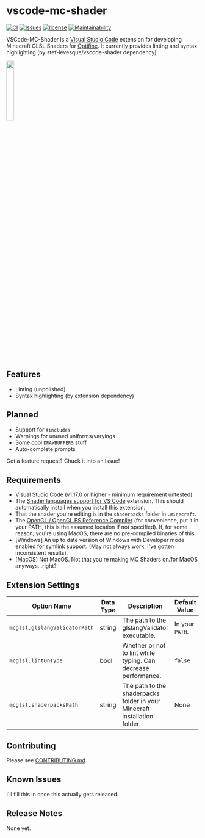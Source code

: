 # vscode-mc-shader

[![CI](https://ci.netsoc.co/api/badges/Strum355/vscode-mc-shader/status.svg?branch=master)](https://ci.netsoc.co/Strum355/vscode-mc-shader)
[![Issues](https://img.shields.io/github/issues-raw/Strum355/vscode-mc-shader.svg)](https://github.com/Strum355/vscode-mc-shader/issues)
[![license](https://img.shields.io/github/license/Strum355/vscode-mc-shader.svg)](https://github.com/Strum355/vscode-mc-shader)
[![Maintainability](https://api.codeclimate.com/v1/badges/c2c813cb0a42a8aad483/maintainability)](https://codeclimate.com/github/Strum355/vscode-mc-shader/maintainability)

VSCode-MC-Shader is a [Visual Studio Code](https://code.visualstudio.com/) extension for developing Minecraft GLSL Shaders for [Optifine](http://optifine.net). It currently provides linting and syntax highlighting (by stef-levesque/vscode-shader dependency).

<img src="https://github.com/Strum355/vscode-mc-shader/raw/master/logo.png" width="20%" height="20%">

## Features

- Linting (unpolished)
- Syntax highlighting (by extension dependency)

## Planned

- Support for `#includes`
- Warnings for unused uniforms/varyings
- Some cool `DRAWBUFFERS` stuff
- Auto-complete prompts

Got a feature request? Chuck it into an Issue!

## Requirements

- Visual Studio Code (v1.17.0 or higher - minimum requirement untested)
- The [Shader languages support for VS Code](https://marketplace.visualstudio.com/items?itemName=slevesque.shader) extension. This should automatically install when you install this extension.
- That the shader you're editing is in the `shaderpacks` folder in `.minecraft`.
- The [OpenGL / OpenGL ES Reference Compiler](https://cvs.khronos.org/svn/repos/ogl/trunk/ecosystem/public/sdk/tools/glslang/Install/) (for convenience, put it in your PATH, this is the assumed location if not specified). If, for some reason, you're using MacOS, there are no pre-compiled binaries of this.
- [Windows] An up to date version of Windows with Developer mode enabled for symlink support. (May not always work, I've gotten inconsistent results).
- [MacOS] Not MacOS. Not that you're making MC Shaders on/for MacOS anyways...right?

## Extension Settings

| Option Name | Data Type | Description | Default Value |
| ----------- | --------- | ----------- | ------------- |
| `mcglsl.glslangValidatorPath` | string |  The path to the glslangValidator executable. | In your `PATH`.|
| `mcglsl.lintOnType` | bool | Whether or not to lint while typing. Can decrease performance. | `false` |
| `mcglsl.shaderpacksPath` | string | The path to the shaderpacks folder in your Minecraft installation folder. | None |

## Contributing

Please see [CONTRIBUTING.md](https://github.com/Strum355/vscode-mc-shader/blob/master/CONTRIBUTING.md).

## Known Issues

I'll fill this in once this actually gets released.

## Release Notes

None yet.
